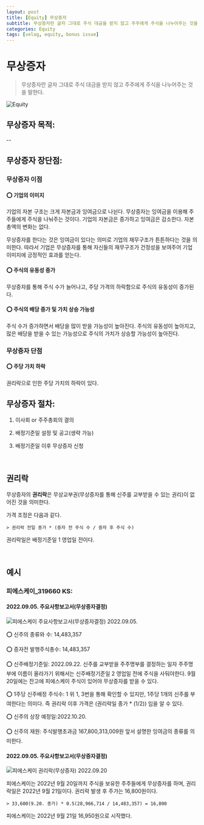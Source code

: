 ```yaml
---
layout: post
title: [Equity] 무상증자
subtitle: 무상증자란 글자 그대로 주식 대금을 받지 않고 주주에게 주식을 나누어주는 것을 말한다.
categories: Equity
tags: [velog, equity, bonus issue]
---
```


# 무상증자
> 무상증자란 글자 그대로 주식 대금을 받지 않고 주주에게 주식을 나누어주는 것을 말한다. 

![Equity](https://velog.velcdn.com/images/jongjinna/post/c5916f38-e6ec-4720-8c9b-cc3c448cf700/image.jpg)

## 무상증자 목적:

--
<br>

## 무상증자 장단점:
### 무상증자 이점

#### ⭕ 기업의 이미지

기업의 자본 구조는 크게 자본금과 잉여금으로 나뉜다. 무상증자는 잉여금을 이용해 주주들에게 주식을 나눠주는 것이다. 기업의 자본금은 증가하고 잉여금은 감소한다. 자본 총액의 변화는 없다.

무상증자를 한다는 것은 잉여금이 있다는 의미로 기업의 재무구조가 튼튼하다는 것을 의미한다. 따라서 기업은 무상증자를 통해 자신들의 재무구조가 건정성을 보여주어 기업 이미지에 긍정적인 효과를 얻는다.

#### ⭕ 주식의 유동성 증가

무상증자를 통해 주식 수가 늘어나고, 주당 가격의 하락함으로 주식의 유동성이 증가된다.

#### ⭕ 주식의 배당 증가 및 가치 상승 가능성

주식 수가 증가하면서 배당을 많이 받을 가능성이 높아진다.
주식의 유동성이 높아지고, 많은 배당을 받을 수 있는 가능성으로 주식의 가치가 상승할 가능성이 높아진다.

### 무상증자 단점

#### ⭕ 주당 가치 하락

권리락으로 인한 주당 가치의 하락이 있다.
<br>

## 무상증자 절차:

1. 이사회 or 주주총회의 결의

2. 배정기준일 설정 및 공고(생략 가능)

3. 배정기준일 이후 무상증자 신청
<br>

## 권리락

무상증자의 **권리락**은 무상교부권(무상증자를 통해 신주를 교부받을 수 있는 권리)이 없어진 것을 의미한다.

가격 조정은 다음과 같다.

```
> 권리락 전일 종가 * (증자 전 주식 수 / 증자 후 주식 수)
```

권리락일은 배정기준일 1 영업일 전이다.

<br>

## 예시 
### 피에스케이_319660 KS:

#### 2022.09.05. 주요사항보고서(무상증자결정)

![피에스케이 주요사항보고서(무상증자결정) 2022.09.05.](https://velog.velcdn.com/images/jongjinna/post/8f07296c-b2c0-448f-847a-0e9306022397/image.png)

⭕ 신주의 종류와 수: 14,483,357

⭕ 증자전 발행주식총수: 14,483,357

⭕ 신주배정기준일: 2022.09.22.
신주를 교부받을 주주명부를 결정하는 일자
주주명부에 이름이 올라가기 위해서는 신주배정기준일 2 영업일 전에 주식을 사둬야한다.
9월 20일에는 잔고에 피에스케이 주식이 있어야 무상증자를 받을 수 있다.


⭕ 1주당 신주배정 주식수: 1
위 1, 3번을 통해 확인할 수 있지만, 1주당 1개의 신주를 부여한다는 의미다.
즉 권리락 이후 가격은 (권리락일 종가 * (1/2)) 임을 알 수 있다. 
 
 
⭕ 신주의 상장 예정일:2022.10.20.

⭕ 신주의 재원: 주식발행초과금 167,800,313,009원
앞서 설명한 잉여금의 종류를 의미한다.
 
#### 2022.09.05. 주요사항보고서(무상증자결정)

![피에스케이 권리락(무상증자) 2022.09.20](https://velog.velcdn.com/images/jongjinna/post/2abb5bee-f44e-422c-b72e-52421b72b989/image.png)

피에스케이는 2022년 9월 20일까지 주식을 보유한 주주들에게 무상증자를 하며,
권리락일은 2022년 9월 21일이다. 권리락 발생 후 주가는 16,800원이다. 
```
> 33,600(9.20. 종가) * 0.5(28,966,714 / 14,483,357) = 16,800
```
피에스케이는 2022년 9월 21일 16,950원으로 시작했다.



